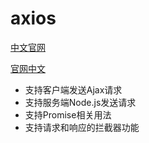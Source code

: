 # axios

[中文官网](http://www.axios-js.com/zh-cn/docs/)

[官网中文](https://axios-http.com/zh/docs/intro)

- 支持客户端发送Ajax请求
- 支持服务端Node.js发送请求
- 支持Promise相关用法
- 支持请求和响应的拦截器功能



